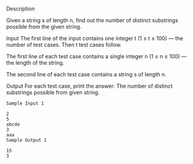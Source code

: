 Description

Given a string s of length n, find out the number of distinct substrings possible from the given string.


Input
The first line of the input contains one integer t (1 ≤ t ≤ 100) — the number of test cases. Then t test cases follow.

The first line of each test case contains a single integer n (1 ≤ n ≤ 100) — the length of the string.

The second line of each test case contains a string s of length n.


Output
For each test case, print the answer: The number of distinct substrings possible from given string.

```
Sample Input 1 

2
5
abcde
3
aaa
Sample Output 1

15
3
```
